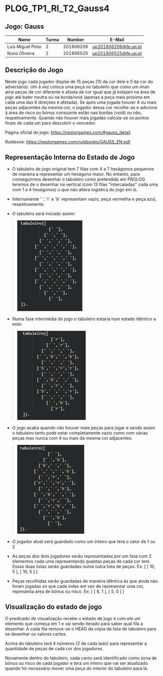 # PLOG_TP1_RI_T2_Gauss4

## Jogo: Gauss

| Name                      | Turma     | Number    | E-Mail               |
| ------------------------- | --------- | --------- | ------------------   |
| Luís Miguel Pinto         |     2     | 201806206 | up201806206@fe.up.pt |
| Nuno Oliveira             |     2     | 201806525 | up201806525@fe.up.pt |


## Descrição do Jogo

Neste jogo cada jogador dispõe de 15 peças (10 da cor dele e 5 da cor do adversário). Um à vez coloca uma peça no tabuleiro que como um íman atrai peças de cor diferente e afasta de cor igual que já estejam na área de jogo até bater noutra ou na borda/void (apenas a peça mais próxima em cada uma das 6 direções é afetada). Se após uma jogada houver 4 ou mais peças adjacentes da mesma cor, o jogador dessa cor recolhe-as e adiciona à área de risco ou bónus consoante estão nas bordas (void) ou não, respetivamente. Quando não houver mais jogadas calcula-se os pontos finais de cada um para descobrir o vencedor.

Página oficial do jogo: https://nestorgames.com/#gauss_detail

Rulebook: https://nestorgames.com/rulebooks/GAUSS_EN.pdf

## Representação Interna do Estado de Jogo

- O tabuleiro de jogo original tem 7 filas com 4 a 7 hexágonos pequenos de maneira a representar um hexágono maior. No entanto, para conseguirmos desenhar o tabuleiro como pretendido em PROLOG teremos de o desenhar na vertical (com 13 filas "intercaladas" cada uma com 1 a 4 hexágonos) o que não altera logística do jogo em si.

- Internamente ' ', 'r' e 'b' representam vazio, peça vermelha e peça azul, respetivamente. 

-  O tabuleiro será iniciado assim: 
>![tabuleiro inicial](./img/Tabuleiro1.png)


-  Numa fase intermédia do jogo o tabuleiro estaria num estado idêntico a este: 
>![tabuleiro intermédio](./img/Tabuleiro2.png)

-  O jogo acaba quando não houver mais peças para jogar e sendo assim o tabuleiro tanto pode estar completamente vazio como com várias peças mas nunca com 4 ou mais da mesma cor adjacentes. 
>![tabuleiro final](./img/Tabuleiro3.png)

- O jogador atual será guardado como um inteiro que terá o valor de 1 ou 2

- As peças dos dois jogadores serão representadas por um lista com 2 elementos cada uma representando quantas peças de cada cor tem. Essas duas listas serão guardadas numa outra lista de peças. Ex: [ [ 10, 5 ], [ 10, 5 ] ]

- Peças recolhidas serão guardadas de maneira idêntica às que ainda não foram jogadas só que cada index em vez de representar uma cor, representa área de bónus ou risco.  Ex: [ [ 8, 1 ], [ 5, 0 ] ] 

## Visualização do estado de jogo
O predicado de visualização recebe o estado de jogo e com ele um elemento que começa em 1 e vai sendo iterado para saber qual fila a desenhar. A cada fila remove-se o HEAD da cópia da lista do tabuleiro para se desenhar os valores certos. 

Acima do tabuleiro terá 4 números (2 de cada lado) para representar a quantidade de peças de cada cor dos jogadores.

Novamente dentro do tabuleiro, cada canto será identificado como zona de bónus ou risco de cada jogador e terá um inteiro que vai ser atualizado quando for necessário mover uma peça do interior do tabuleiro para lá.
